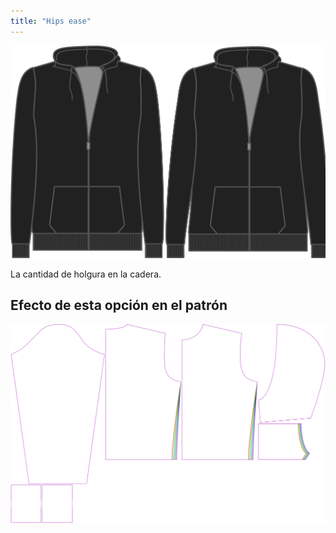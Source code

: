 ```yaml
---
title: "Hips ease"
---
```


![Holgura de cadera](./hipsease.svg)

La cantidad de holgura en la cadera.

## Efecto de esta opción en el patrón

![Esta imagen muestra el efecto de esta opción superponiendo varias variantes que tienen un valor diferente para esta opción](huey_hipsease_sample.svg "Efecto de esta opción en el patrón")
